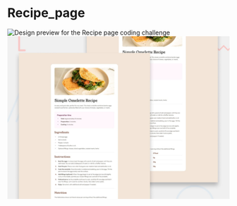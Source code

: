 # Recipe_page
![Design preview for the Recipe page coding challenge](./design/desktop-preview.jpg)
![](./assets/images/desktop-preview.jpg)
